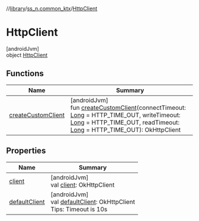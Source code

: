 //[library](../../../index.md)/[ss_n.common_ktx](../index.md)/[HttpClient](index.md)

# HttpClient

[androidJvm]\
object [HttpClient](index.md)

## Functions

| Name | Summary |
|---|---|
| [createCustomClient](create-custom-client.md) | [androidJvm]<br>fun [createCustomClient](create-custom-client.md)(connectTimeout: [Long](https://kotlinlang.org/api/latest/jvm/stdlib/kotlin/-long/index.html) = HTTP_TIME_OUT, writeTimeout: [Long](https://kotlinlang.org/api/latest/jvm/stdlib/kotlin/-long/index.html) = HTTP_TIME_OUT, readTimeout: [Long](https://kotlinlang.org/api/latest/jvm/stdlib/kotlin/-long/index.html) = HTTP_TIME_OUT): OkHttpClient |

## Properties

| Name | Summary |
|---|---|
| [client](client.md) | [androidJvm]<br>val [client](client.md): OkHttpClient |
| [defaultClient](default-client.md) | [androidJvm]<br>val [defaultClient](default-client.md): OkHttpClient<br>Tips: Timeout is 10s |
